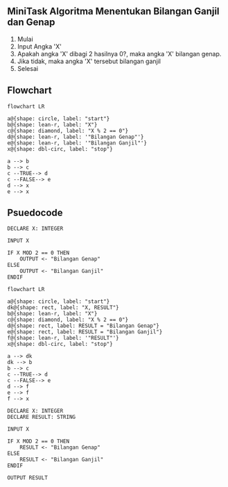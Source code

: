 ## MiniTask Algoritma Menentukan Bilangan Ganjil dan Genap

1. Mulai
2. Input Angka 'X'
3. Apakah angka 'X' dibagi 2 hasilnya 0?, maka angka 'X' bilangan genap.
4. Jika tidak, maka angka 'X' tersebut bilangan ganjil
5. Selesai

## Flowchart
```mermaid
flowchart LR

a@{shape: circle, label: "start"}
b@{shape: lean-r, label: "X"}
c@{shape: diamond, label: "X % 2 == 0"}
d@{shape: lean-r, label: '"Bilangan Genap"'}
e@{shape: lean-r, label: '"Bilangan Ganjil"'}
x@{shape: dbl-circ, label: "stop"}

a --> b
b --> c
c --TRUE--> d
c --FALSE--> e
d --> x
e --> x
```
## Psuedocode
```pseudocode
DECLARE X: INTEGER

INPUT X

IF X MOD 2 == 0 THEN
    OUTPUT <- "Bilangan Genap"
ELSE
    OUTPUT <- "Bilangan Ganjil"
ENDIF

```
```mermaid
flowchart LR

a@{shape: circle, label: "start"}
dk@{shape: rect, label: "X, RESULT"}
b@{shape: lean-r, label: "X"}
c@{shape: diamond, label: "X % 2 == 0"}
d@{shape: rect, label: RESULT = "Bilangan Genap"}
e@{shape: rect, label: RESULT = "Bilangan Ganjil"}
f@{shape: lean-r, label: '"RESULT"'}
x@{shape: dbl-circ, label: "stop"}

a --> dk
dk --> b
b --> c
c --TRUE--> d
c --FALSE--> e
d --> f
e --> f
f --> x
```
```pseudocode
DECLARE X: INTEGER
DECLARE RESULT: STRING

INPUT X

IF X MOD 2 == 0 THEN
    RESULT <- "Bilangan Genap"
ELSE
    RESULT <- "Bilangan Ganjil"
ENDIF

OUTPUT RESULT

```


